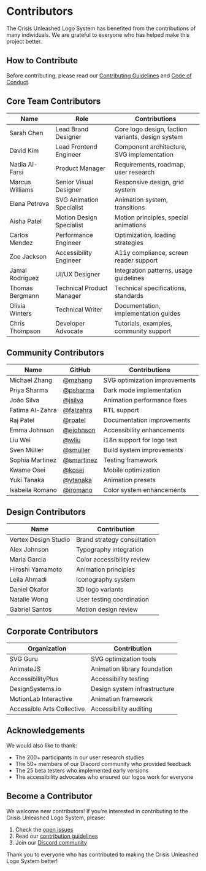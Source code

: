 # Contributors

The Crisis Unleashed Logo System has benefited from the contributions of many individuals. We are grateful to everyone who has helped make this project better.

## How to Contribute

Before contributing, please read our [Contributing Guidelines](./logo-system-contributing.md) and [Code of Conduct](./logo-system-code-of-conduct.md).

## Core Team Contributors

| Name | Role | Contributions |
|------|------|--------------|
| Sarah Chen | Lead Brand Designer | Core logo design, faction variants, design system |
| David Kim | Lead Frontend Engineer | Component architecture, SVG implementation |
| Nadia Al-Farsi | Product Manager | Requirements, roadmap, user research |
| Marcus Williams | Senior Visual Designer | Responsive design, grid system |
| Elena Petrova | SVG Animation Specialist | Animation system, transitions |
| Aisha Patel | Motion Design Specialist | Motion principles, special animations |
| Carlos Mendez | Performance Engineer | Optimization, loading strategies |
| Zoe Jackson | Accessibility Engineer | A11y compliance, screen reader support |
| Jamal Rodriguez | UI/UX Designer | Integration patterns, usage guidelines |
| Thomas Bergmann | Technical Product Manager | Technical specifications, standards |
| Olivia Winters | Technical Writer | Documentation, implementation guides |
| Chris Thompson | Developer Advocate | Tutorials, examples, community support |

## Community Contributors

| Name | GitHub | Contributions |
|------|--------|--------------|
| Michael Zhang | [@mzhang](https://github.com/mzhang) | SVG optimization improvements |
| Priya Sharma | [@psharma](https://github.com/psharma) | Dark mode implementation |
| João Silva | [@jsilva](https://github.com/jsilva) | Animation performance fixes |
| Fatima Al-Zahra | [@falzahra](https://github.com/falzahra) | RTL support |
| Raj Patel | [@rpatel](https://github.com/rpatel) | Documentation improvements |
| Emma Johnson | [@ejohnson](https://github.com/ejohnson) | Accessibility enhancements |
| Liu Wei | [@wliu](https://github.com/wliu) | i18n support for logo text |
| Sven Müller | [@smuller](https://github.com/smuller) | Build system improvements |
| Sophia Martinez | [@smartinez](https://github.com/smartinez) | Testing framework |
| Kwame Osei | [@kosei](https://github.com/kosei) | Mobile optimization |
| Yuki Tanaka | [@ytanaka](https://github.com/ytanaka) | Animation presets |
| Isabella Romano | [@iromano](https://github.com/iromano) | Color system enhancements |

## Design Contributors

| Name | Contribution |
|------|-------------|
| Vertex Design Studio | Brand strategy consultation |
| Alex Johnson | Typography integration |
| Maria Garcia | Color accessibility review |
| Hiroshi Yamamoto | Animation principles |
| Leila Ahmadi | Iconography system |
| Daniel Okafor | 3D logo variants |
| Natalie Wong | User testing coordination |
| Gabriel Santos | Motion design review |

## Corporate Contributors

| Organization | Contribution |
|--------------|-------------|
| SVG Guru | SVG optimization tools |
| AnimateJS | Animation library foundation |
| AccessibilityPlus | Accessibility testing |
| DesignSystems.io | Design system infrastructure |
| MotionLab Interactive | Animation framework |
| Accessible Arts Collective | Accessibility auditing |

## Acknowledgements

We would also like to thank:
- The 200+ participants in our user research studies
- The 50+ members of our Discord community who provided feedback
- The 25 beta testers who implemented early versions
- The accessibility advocates who ensured our logos work for everyone

## Become a Contributor

We welcome new contributors! If you're interested in contributing to the Crisis Unleashed Logo System, please:

1. Check the [open issues](https://github.com/crisis-unleashed/logo-system/issues)
2. Read our [contribution guidelines](./logo-system-contributing.md)
3. Join our [Discord community](https://discord.gg/crisisunleashed)

Thank you to everyone who has contributed to making the Crisis Unleashed Logo System better!
